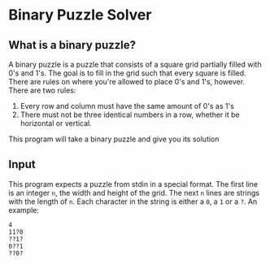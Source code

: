 # Binary Puzzle Solver
## What is a binary puzzle?
A binary puzzle is a puzzle that consists of a square grid partially filled with 0's and 1's. The goal is to fill in the grid such that every square is filled. There are rules on where you're allowed to place 0's and 1's, however. There are two rules:
1. Every row and column must have the same amount of 0's as 1's
2. There must not be three identical numbers in a row, whether it be horizontal or vertical.

This program will take a binary puzzle and give you its solution

## Input
This program expects a puzzle from stdin in a special format. The first line is an integer `n`, the width and height of the grid. The next `n` lines are strings with the length of `n`. Each character in the string is either a `0`, a `1` or a `?`. An example:

    4
    11?0
    ??1?
    0??1
    ??0?




